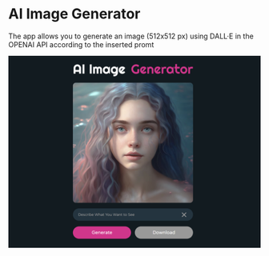 # AI Image Generator

The app allows you to generate an image (512x512 px) using DALL·E in the OPENAI API according to the inserted promt

![MasterHead](./head.png)
